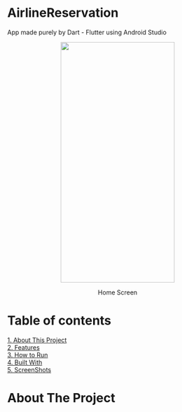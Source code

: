 # AirlineReservation

App made purely by Dart - Flutter using Android Studio
<p align="center">
<img src="https://user-images.githubusercontent.com/91725107/186158492-b0ba3469-a9fe-4c57-a4ec-4769a0e5fb09.jpeg" width="260" height="550" />
</p>
<p align="center">
  Home Screen
  </p>

# Table of contents
[1. About This Project](#About-the-Project)  
[2. Features](#Features)  
[3. How to Run](#How-to-Run-the-App)  
[4. Built With](#Built-With)  
[5. ScreenShots](#Screenshots)  

# About The Project

